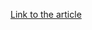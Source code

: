 [Link to the article](https://thehackernews.com/2025/08/researchers-spot-xz-utils-backdoor-in.html)
